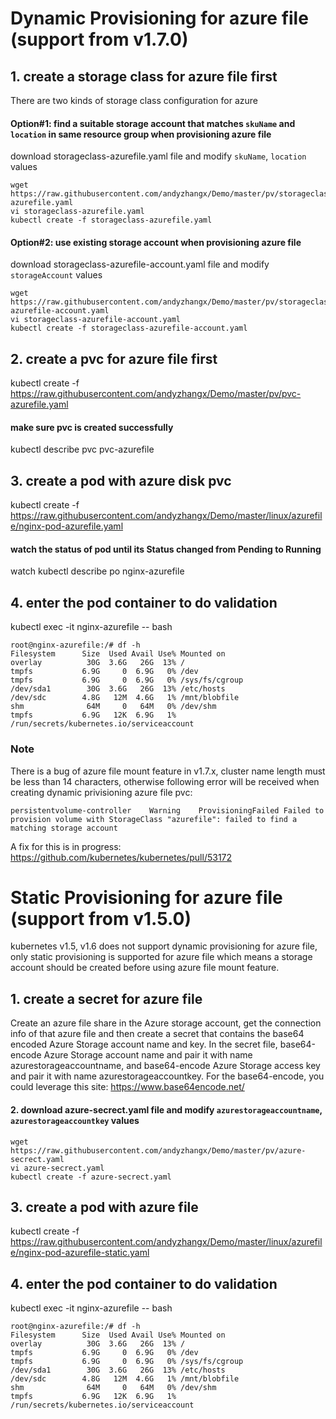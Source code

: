 # Dynamic Provisioning for azure file (support from v1.7.0)
## 1. create a storage class for azure file first
There are two kinds of storage class configuration for azure
#### Option#1: find a suitable storage account that matches ```skuName``` and ```location``` in same resource group when provisioning azure file
download storageclass-azurefile.yaml file and modify `skuName`, `location` values
```
wget https://raw.githubusercontent.com/andyzhangx/Demo/master/pv/storageclass-azurefile.yaml
vi storageclass-azurefile.yaml
kubectl create -f storageclass-azurefile.yaml
```

#### Option#2: use existing storage account when provisioning azure file
download storageclass-azurefile-account.yaml file and modify `storageAccount` values
```
wget https://raw.githubusercontent.com/andyzhangx/Demo/master/pv/storageclass-azurefile-account.yaml
vi storageclass-azurefile-account.yaml
kubectl create -f storageclass-azurefile-account.yaml
```

## 2. create a pvc for azure file first
kubectl create -f https://raw.githubusercontent.com/andyzhangx/Demo/master/pv/pvc-azurefile.yaml
#### make sure pvc is created successfully
kubectl describe pvc pvc-azurefile

## 3. create a pod with azure disk pvc
kubectl create -f https://raw.githubusercontent.com/andyzhangx/Demo/master/linux/azurefile/nginx-pod-azurefile.yaml
#### watch the status of pod until its Status changed from Pending to Running
watch kubectl describe po nginx-azurefile

## 4. enter the pod container to do validation
kubectl exec -it nginx-azurefile -- bash

```
root@nginx-azurefile:/# df -h
Filesystem      Size  Used Avail Use% Mounted on
overlay          30G  3.6G   26G  13% /
tmpfs           6.9G     0  6.9G   0% /dev
tmpfs           6.9G     0  6.9G   0% /sys/fs/cgroup
/dev/sda1        30G  3.6G   26G  13% /etc/hosts
/dev/sdc        4.8G   12M  4.6G   1% /mnt/blobfile
shm              64M     0   64M   0% /dev/shm
tmpfs           6.9G   12K  6.9G   1% /run/secrets/kubernetes.io/serviceaccount
```
### Note
There is a bug of azure file mount feature in v1.7.x, cluster name length must be less than 14 characters, otherwise following error will be received when creating dynamic privisioning azure file pvc:
```
persistentvolume-controller    Warning    ProvisioningFailed Failed to provision volume with StorageClass "azurefile": failed to find a matching storage account
```
A fix for this is in progress: https://github.com/kubernetes/kubernetes/pull/53172


# Static Provisioning for azure file (support from v1.5.0)
kubernetes v1.5, v1.6 does not support dynamic provisioning for azure file, only static provisioning is supported for azure file which means a storage account should be created before using azure file mount feature.

## 1. create a secret for azure file
Create an azure file share in the Azure storage account, get the connection info of that azure file and then create a secret that contains the base64 encoded Azure Storage account name and key. In the secret file, base64-encode Azure Storage account name and pair it with name azurestorageaccountname, and base64-encode Azure Storage access key and pair it with name azurestorageaccountkey. For the base64-encode, you could leverage this site: https://www.base64encode.net/

#### 2. download azure-secrect.yaml file and modify `azurestorageaccountname`, `azurestorageaccountkey` values
```
wget https://raw.githubusercontent.com/andyzhangx/Demo/master/pv/azure-secrect.yaml
vi azure-secrect.yaml
kubectl create -f azure-secrect.yaml
```

## 3. create a pod with azure file
kubectl create -f https://raw.githubusercontent.com/andyzhangx/Demo/master/linux/azurefile/nginx-pod-azurefile-static.yaml

## 4. enter the pod container to do validation
kubectl exec -it nginx-azurefile -- bash

```
root@nginx-azurefile:/# df -h
Filesystem      Size  Used Avail Use% Mounted on
overlay          30G  3.6G   26G  13% /
tmpfs           6.9G     0  6.9G   0% /dev
tmpfs           6.9G     0  6.9G   0% /sys/fs/cgroup
/dev/sda1        30G  3.6G   26G  13% /etc/hosts
/dev/sdc        4.8G   12M  4.6G   1% /mnt/blobfile
shm              64M     0   64M   0% /dev/shm
tmpfs           6.9G   12K  6.9G   1% /run/secrets/kubernetes.io/serviceaccount
```
